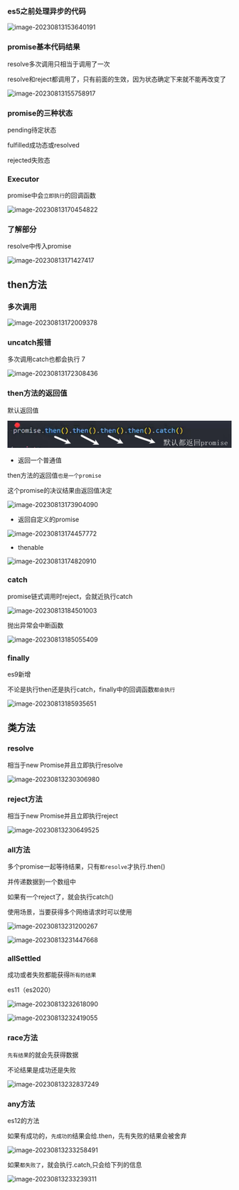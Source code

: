 ### es5之前处理异步的代码

![image-20230813153640191](../../../assests/image-20230813153640191.png)

### promise基本代码结果

resolve多次调用只相当于调用了一次

resolve和reject都调用了，只有前面的生效，因为状态确定下来就不能再改变了

![image-20230813155758917](../../../assests/image-20230813155758917.png)

### promise的三种状态

pending待定状态

fulfilled成功态或resolved

rejected失败态

### Executor

promise中会`立即执行`的回调函数

![image-20230813170454822](../../../assests/image-20230813170454822.png)

### 了解部分

resolve中传入promise

![image-20230813171427417](../../../assests/image-20230813171427417.png)

## then方法

### 多次调用

![image-20230813172009378](../../../assests/image-20230813172009378.png)

### uncatch报错

多次调用catch也都会执行 7

![image-20230813172308436](../../../assests/image-20230813172308436.png)

### then方法的返回值

默认返回值

![image-20240218163854860](img/image-20240218163854860.png)

* 返回一个普通值

then方法的返回值`也是一个promise`

这个promise的决议结果由返回值决定

![image-20230813173904090](../../../assests/image-20230813173904090.png)

* 返回自定义的promise

![image-20230813174457772](../../../assests/image-20230813174457772.png)

* thenable

![image-20230813174820910](../../../assests/image-20230813174820910.png)

### catch

promise链式调用时reject，会就近执行catch

![image-20230813184501003](../../../assests/image-20230813184501003.png)

抛出异常会中断函数

![image-20230813185055409](../../../assests/image-20230813185055409.png)

### finally

es9新增        

不论是执行then还是执行catch，finally中的回调函数`都会执行 `   

![image-20230813185935651](../../../assests/image-20230813185935651.png)

## 类方法

### resolve

相当于new Promise并且立即执行resolve

![image-20230813230306980](../../../assests/image-20230813230306980.png)

### reject方法

相当于new Promise并且立即执行reject

![image-20230813230649525](../../../assests/image-20230813230649525.png)

### all方法

多个promise一起等待结果，只有`都resolve`才执行.then()

并传递数据到一个数组中

如果有一个reject了，就会执行catch()

使用场景，当要获得多个网络请求时可以使用

![image-20230813231200267](../../../assests/image-20230813231200267.png)

![image-20230813231447668](../../../assests/image-20230813231447668.png)

### allSettled

成功或者失败都能获得`所有的结果`

es11（es2020）

![image-20230813232618090](../../../assests/image-20230813232618090.png)

![image-20230813232419055](../../../assests/image-20230813232419055.png)

### race方法

`先有结果`的就会先获得数据

不论结果是成功还是失败

![image-20230813232837249](../../../assests/image-20230813232837249.png)

### any方法

es12的方法

如果有成功的，`先成功的`结果会给.then，先有失败的结果会被舍弃

![image-20230813233258491](../../../assests/image-20230813233258491.png)

如果`都失败了`，就会执行.catch,只会给下列的信息

![image-20230813233239311](../../../assests/image-20230813233239311.png)